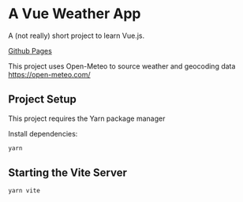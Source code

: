 # A Vue Weather App

A (not really) short project to learn Vue.js.

[Github Pages](https://gitnamehere.github.io/a-vue-weather-app/)

This project uses Open-Meteo to source weather and geocoding data https://open-meteo.com/

## Project Setup

This project requires the Yarn package manager

Install dependencies:
```sh 
yarn
```

## Starting the Vite Server

```sh
yarn vite
```
